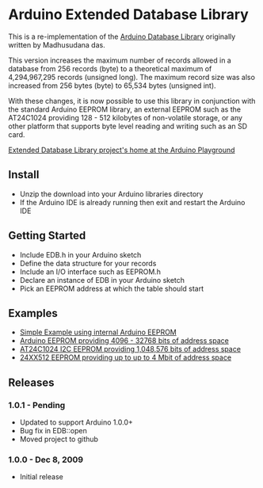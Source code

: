 # Arduino Extended Database Library

This is a re-implementation of the [Arduino Database Library](http://playground.arduino.cc/Code/DatabaseLibrary) originally written by Madhusudana das.

This version increases the maximum number of records allowed in a database from 256 records (byte) to a theoretical maximum of 4,294,967,295 records (unsigned long). The maximum record size was also increased from 256 bytes (byte) to 65,534 bytes (unsigned int).

With these changes, it is now possible to use this library in conjunction with the standard Arduino EEPROM library, an external EEPROM such as the AT24C1024 providing 128 - 512 kilobytes of non-volatile storage, or any other platform that supports byte level reading and writing such as an SD card.

[Extended Database Library project's home at the Arduino Playground](http://playground.arduino.cc/Code/ExtendedDatabaseLibrary)

## Install

* Unzip the download into your Arduino libraries directory
* If the Arduino IDE is already running then exit and restart the Arduino IDE

## Getting Started

* Include EDB.h in your Arduino sketch
* Define the data structure for your records
* Include an I/O interface such as EEPROM.h
* Declare an instance of EDB in your Arduino sketch
* Pick an EEPROM address at which the table should start

## Examples

* [Simple Example using internal Arduino EEPROM](https://github.com/jwhiddon/arduino-edb/tree/master/examples/EDB_Simple)
* [Arduino EEPROM providing 4096 - 32768 bits of address space](https://github.com/jwhiddon/arduino-edb/tree/master/examples/EDB_Internal_EEPROM)
* [AT24C1024 I2C EEPROM providing 1,048,576 bits of address space](https://github.com/jwhiddon/arduino-edb/tree/master/examples/EDB_AT24C1024)
* [24XX512 EEPROM providing up to up to 4 Mbit of address space](https://github.com/jwhiddon/arduino-edb/tree/master/examples/EDB_24XX512)

## Releases

### 1.0.1 - Pending
* Updated to support Arduino 1.0.0+
* Bug fix in EDB::open
* Moved project to github

### 1.0.0 - Dec 8, 2009
* Initial release

